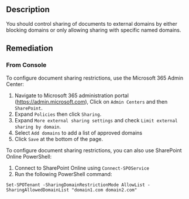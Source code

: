 ## Description

You should control sharing of documents to external domains by either blocking domains or only allowing sharing with specific named domains.

## Remediation

### From Console

To configure document sharing restrictions, use the Microsoft 365 Admin Center:

1. Navigate to Microsoft 365 administration portal (https://admin.microsoft.com), Click on `Admin Centers` and then `SharePoint`.
2. Expand `Policies` then click `Sharing`.
3. Expand `More external sharing settings` and check `Limit external sharing by domain`.
4. Select `Add domains` to add a list of approved domains
5. Click `Save` at the bottom of the page.

To configure document sharing restrictions, you can also use SharePoint Online PowerShell:

1. Connect to SharePoint Online using `Connect-SPOService`
2. Run the following PowerShell command:

```
Set-SPOTenant -SharingDomainRestrictionMode AllowList -
SharingAllowedDomainList "domain1.com domain2.com"
```
